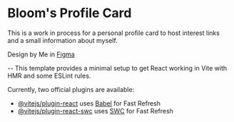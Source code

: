 # Bloom's Profile Card

This is a work in process for a personal profile card to host interest links and a small information about myself.

Design by Me in [Figma](https://www.figma.com/file/ti4FHcywmSHIvlkXeWOtaU/Profile-Card?type=design&node-id=0%3A1&mode=design&t=B9DRH4zatBJZMVGV-1)





--
This template provides a minimal setup to get React working in Vite with HMR and some ESLint rules.

Currently, two official plugins are available:

- [@vitejs/plugin-react](https://github.com/vitejs/vite-plugin-react/blob/main/packages/plugin-react/README.md) uses [Babel](https://babeljs.io/) for Fast Refresh
- [@vitejs/plugin-react-swc](https://github.com/vitejs/vite-plugin-react-swc) uses [SWC](https://swc.rs/) for Fast Refresh
